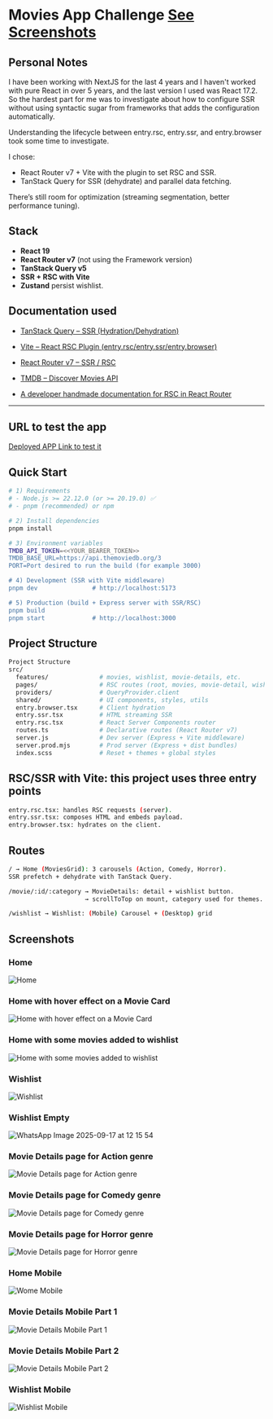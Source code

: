 # Movies App Challenge [See Screenshots](#screenshots)

## Personal Notes

I have been working with NextJS for the last 4 years and I haven't worked with pure React in over 5 years, and the last version I used was React 17.2. So the hardest part for me was to investigate about how to configure SSR without using syntactic sugar from frameworks that adds the configuration automatically.

Understanding the lifecycle between entry.rsc, entry.ssr, and entry.browser took some time to investigate.

I chose:

- React Router v7 + Vite with the plugin to set RSC and SSR.
- TanStack Query for SSR (dehydrate) and parallel data fetching.

There’s still room for optimization (streaming segmentation, better performance tuning).

## Stack

- **React 19**
- **React Router v7** (not using the Framework version)
- **TanStack Query v5**
- **SSR + RSC with Vite**
- **Zustand** persist wishlist.

## Documentation used

- [TanStack Query – SSR (Hydration/Dehydration)](https://tanstack.com/query/latest/docs/framework/react/guides/ssr)

- [Vite – React RSC Plugin (entry.rsc/entry.ssr/entry.browser)](https://es.vite.dev/guide/ssr)

- [React Router v7 – SSR / RSC](https://reactrouter.com/how-to/react-server-components?utm_source=chatgpt.com)

- [TMDB – Discover Movies API](https://developer.themoviedb.org/reference/discover-movie)

- [A developer handmade documentation for RSC in React Router](https://raphaelbronsveld.com/blog/rsc-in-rr-first-impressions?utm_source=chatgpt.com)

---

## URL to test the app

[Deployed APP Link to test it](https://mh-movies-app-challenge-production.up.railway.app/)

## Quick Start

```bash
# 1) Requirements
# - Node.js >= 22.12.0 (or >= 20.19.0) ✅
# - pnpm (recommended) or npm

# 2) Install dependencies
pnpm install

# 3) Environment variables
TMDB_API_TOKEN=<<YOUR_BEARER_TOKEN>>
TMDB_BASE_URL=https://api.themoviedb.org/3
PORT=Port desired to run the build (for example 3000)

# 4) Development (SSR with Vite middleware)
pnpm dev               # http://localhost:5173

# 5) Production (build + Express server with SSR/RSC)
pnpm build
pnpm start             # http://localhost:3000
```

## Project Structure

```bash
Project Structure
src/
  features/              # movies, wishlist, movie-details, etc.
  pages/                 # RSC routes (root, movies, movie-detail, wishlist)
  providers/             # QueryProvider.client
  shared/                # UI components, styles, utils
  entry.browser.tsx      # Client hydration
  entry.ssr.tsx          # HTML streaming SSR
  entry.rsc.tsx          # React Server Components router
  routes.ts              # Declarative routes (React Router v7)
  server.js              # Dev server (Express + Vite middleware)
  server.prod.mjs        # Prod server (Express + dist bundles)
  index.scss             # Reset + themes + global styles
```

## RSC/SSR with Vite: this project uses three entry points

```bash
entry.rsc.tsx: handles RSC requests (server).
entry.ssr.tsx: composes HTML and embeds payload.
entry.browser.tsx: hydrates on the client.
```

## Routes

```bash
/ → Home (MoviesGrid): 3 carousels (Action, Comedy, Horror).
SSR prefetch + dehydrate with TanStack Query.

/movie/:id/:category → MovieDetails: detail + wishlist button.
                     → scrollToTop on mount, category used for themes.

/wishlist → Wishlist: (Mobile) Carousel + (Desktop) grid
```
## Screenshots

### Home
![Home](https://github.com/user-attachments/assets/f2f82479-f13c-4e30-98ba-6d80cba6b504)

### Home with hover effect on a Movie Card
![Home with hover effect on a Movie Card](https://github.com/user-attachments/assets/4d065d2b-416c-400a-94e4-f660dca43b4d)

### Home with some movies added to wishlist
![Home with some movies added to wishlist](https://github.com/user-attachments/assets/f2b6789c-82fd-47d5-b0fd-91397dc7049d)

### Wishlist
![Wishlist](https://github.com/user-attachments/assets/332708db-c616-45f7-aa0f-8263fca3c532)

### Wishlist Empty
![WhatsApp Image 2025-09-17 at 12 15 54](https://github.com/user-attachments/assets/0cbed897-8199-4265-83c7-ba0c97bed3be)

### Movie Details page for Action genre
![Movie Details page for Action genre](https://github.com/user-attachments/assets/31889244-7156-4584-a508-5c8244b988d8)

### Movie Details page for Comedy genre
![Movie Details page for Comedy genre](https://github.com/user-attachments/assets/9bdd6179-65e9-4a94-bba0-4e0d63f0dfd7)

### Movie Details page for Horror genre
![Movie Details page for Horror genre](https://github.com/user-attachments/assets/3403f5bf-7ba3-49e1-bb6d-4633d1e1e05a)

### Home Mobile
![Wome Mobile](https://github.com/user-attachments/assets/6d3f4cac-be2c-479f-83c4-1d57eb00af7b)

### Movie Details Mobile Part 1
![Movie Details Mobile Part 1](https://github.com/user-attachments/assets/ff33c5a1-cefd-4aa1-8965-dcab903e1f82)

### Movie Details Mobile Part 2
![Movie Details Mobile Part 2](https://github.com/user-attachments/assets/b03b482b-1b6c-40a8-af61-edaf65600d0f)

### Wishlist Mobile
![Wishlist Mobile](https://github.com/user-attachments/assets/674bb338-4d4c-4c7b-a722-46a7ebd8a682)



